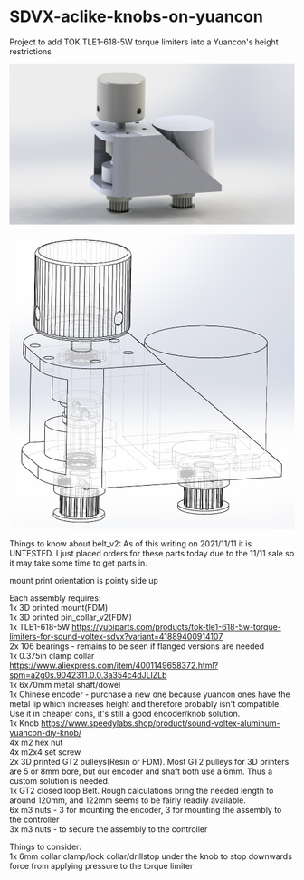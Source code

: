 # SDVX-aclike-knobs-on-yuancon
Project to add TOK TLE1-618-5W torque limiters into a Yuancon's height restrictions

![Belt V2](images/belt_v2.JPG)

![Belt V2](images/belt_v2_2.png)

Things to know about belt_v2:
As of this writing on 2021/11/11 it is UNTESTED.  I just placed orders for these parts today due to the 11/11 sale so it may take some time to get parts in.

mount print orientation is pointy side up

Each assembly requires:  
1x 3D printed mount(FDM)  
1x 3D printed pin_collar_v2(FDM)  
1x TLE1-618-5W https://yubiparts.com/products/tok-tle1-618-5w-torque-limiters-for-sound-voltex-sdvx?variant=41889400914107  
2x 106 bearings - remains to be seen if flanged versions are needed  
1x 0.375in clamp collar https://www.aliexpress.com/item/4001149658372.html?spm=a2g0s.9042311.0.0.3a354c4dJLlZLb  
1x 6x70mm metal shaft/dowel  
1x Chinese encoder - purchase a new one because yuancon ones have the metal lip which increases height and therefore probably isn't compatible.  Use it in cheaper cons, it's still a good encoder/knob solution.  
1x Knob https://www.speedylabs.shop/product/sound-voltex-aluminum-yuancon-diy-knob/  
4x m2 hex nut  
4x m2x4 set screw  
2x 3D printed GT2 pulleys(Resin or FDM).  Most GT2 pulleys for 3D printers are 5 or 8mm bore, but our encoder and shaft both use a 6mm.  Thus a custom solution is needed.   
1x GT2 closed loop Belt.  Rough calculations bring the needed length to around 120mm, and 122mm seems to be fairly readily available.  
6x m3 nuts - 3 for mounting the encoder, 3 for mounting the assembly to the controller  
3x m3 nuts - to secure the assembly to the controller  

Things to consider:  
1x 6mm collar clamp/lock collar/drillstop under the knob to stop downwards force from applying pressure to the torque limiter
